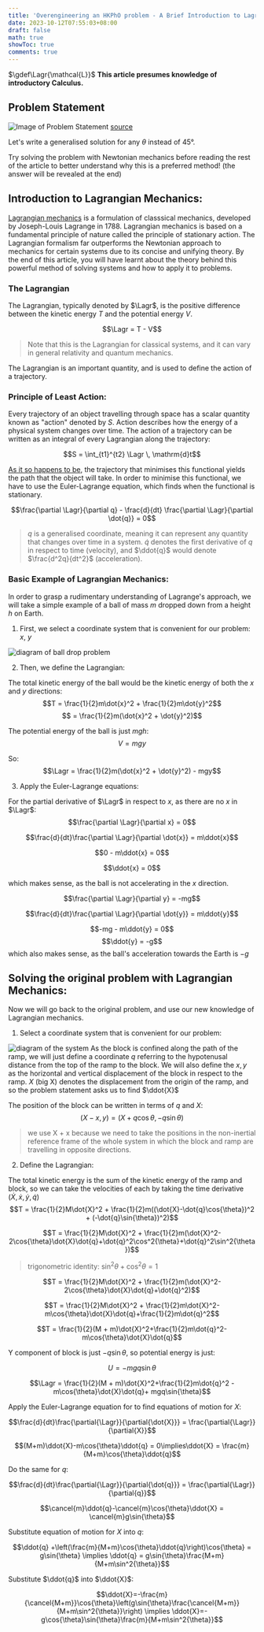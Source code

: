 ```yaml
---
title: 'Overengineering an HKPhO problem - A Brief Introduction to Lagrangian Mechanics'
date: 2023-10-12T07:55:03+08:00
draft: false
math: true
showToc: true
comments: true
---
```

<!-- Definitions -->
$\gdef\Lagr{\mathcal{L}}$
**This article presumes knowledge of introductory Calculus.**

## Problem Statement
![Image of Problem Statement](/hkpho_question.jpg)
[source](http://hkpho.phys.ust.hk/archive_2016/HKPhO/2016_Paper.pdf)

Let's write a generalised solution for any $\theta$ instead of 45&deg;.

Try solving the problem with Newtonian mechanics before reading the rest of the article to better understand why this is a preferred method! (the answer will be revealed at the end)

## Introduction to Lagrangian Mechanics:
[Lagrangian mechanics](https://en.wikipedia.org/wiki/Lagrangian_mechanics) is a formulation of classsical mechanics, developed by Joseph-Louis Lagrange in 1788. Lagrangian mechanics is based on a fundamental principle of nature called the principle of stationary action. The Lagrangian formalism far outperforms the Newtonian approach to mechanics for certain systems due to its concise and unifying theory. By the end of this article, you will have learnt about the theory behind this powerful method of solving systems and how to apply it to problems.

### The Lagrangian
The Lagrangian, typically denoted by $\Lagr$, is the positive difference between the kinetic energy $T$ and the potential energy $V$. 

$$\Lagr = T - V$$

> Note that this is the Lagrangian for classical systems, and it can vary in general relativity and quantum mechanics.

The Lagrangian is an important quantity, and is used to define the action of a trajectory.

### Principle of Least Action:
Every trajectory of an object travelling through space has a scalar quantity known as "action" denoted by $S$. Action describes how the energy of a physical system changes over time. The action of a trajectory can be written as an integral of every Lagrangian along the trajectory:

$$S = \int_{t1}^{t2} \Lagr \, \mathrm{d}t$$

[As it so happens to be](https://en.wikipedia.org/wiki/Stationary-action_principle), the trajectory that minimises this functional yields the path that the object will take. In order to minimise this functional, we have to use the Euler-Lagrange equation, which finds when the functional is stationary.

$$\frac{\partial \Lagr}{\partial q} - \frac{d}{dt} \frac{\partial \Lagr}{\partial \dot{q}} = 0$$

> $q$ is a generalised coordinate, meaning it can represent any quantity that changes over time in a system. $\dot{q}$ denotes the first derivative of $q$ in respect to time (velocity), and $\ddot{q}$ would denote  $\frac{d^2q}{dt^2}$ (acceleration).

### Basic Example of Lagrangian Mechanics:
In order to grasp a rudimentary understanding of Lagrange's approach, we will take a simple example of a ball of mass $m$ dropped down from a height $h$ on Earth.

1. First, we select a coordinate system that is convenient for our problem: $x$, $y$

![diagram of ball drop problem](/ball_drop.png)

2. Then, we define the Lagrangian:

The total kinetic energy of the ball would be the kinetic energy of both the $x$ and $y$ directions:
$$T = \frac{1}{2}m\dot{x}^2 + \frac{1}{2}m\dot{y}^2$$
$$    = \frac{1}{2}m(\dot{x}^2 + \dot{y}^2)$$

The potential energy of the ball is just $mgh$:
$$V = mgy$$

So:
$$\Lagr = \frac{1}{2}m(\dot{x}^2 + \dot{y}^2) - mgy$$

3. Apply the Euler-Lagrange equations:

For the partial derivative of $\Lagr$ in respect to $x$, as there are no $x$ in $\Lagr$:
$$\frac{\partial \Lagr}{\partial x} = 0$$

$$\frac{d}{dt}\frac{\partial \Lagr}{\partial \dot{x}} = m\ddot{x}$$

$$0 - m\ddot{x} = 0$$

$$\ddot{x} = 0$$

which makes sense, as the ball is not accelerating in the $x$ direction.

$$\frac{\partial \Lagr}{\partial y} = -mg$$

$$\frac{d}{dt}\frac{\partial \Lagr}{\partial \dot{y}} = m\ddot{y}$$

$$-mg - m\ddot{y} = 0$$
$$\ddot{y} = -g$$
which also makes sense, as the ball's acceleration towards the Earth is $-g$

## Solving the original problem with Lagrangian Mechanics:

Now we will go back to the original problem, and use our new knowledge of Lagrangian mechanics.

1. Select a coordinate system that is convenient for our problem:

![diagram of the system](/lagrangian_diagram.png)
As the block is confined along the path of the ramp, we will just define a coordinate $q$ referring to the hypotenusal distance from the top of the ramp to the block. We will also define the $x, y$ as the horizontal and vertical displacement of the block in respect to the ramp. $X$ (big X) denotes the displacement from the origin of the ramp, and so the problem statement asks us to find $\ddot{X}$

The position of the block can be written in terms of $q$ and $X$:
$$(X - x, y) = (X + q\cos{\theta}, -q\sin{\theta})$$
> we use X + x because we need to take the positions in the non-inertial reference frame of the whole system in which the block and ramp are travelling in opposite directions.

2. Define the Lagrangian:

The total kinetic energy is the sum of the kinetic energy of the ramp and block, so we can take the velocities of each by taking the time derivative ($\dot{X}, \dot{x}, \dot{y}, \dot{q}$)
$$T = \frac{1}{2}M\dot{X}^2 + \frac{1}{2}m((\dot{X}-\dot{q}\cos{\theta})^2 + (-\dot{q}\sin{\theta})^2)$$

$$T = \frac{1}{2}M\dot{X}^2 + \frac{1}{2}m(\dot{X}^2-2\cos{\theta}\dot{X}\dot{q}+\dot{q}^2\cos^2{\theta}+\dot{q}^2\sin^2{\theta})$$

> trigonometric identity: $\sin^2{\theta} + \cos^2{\theta} = 1$

$$T = \frac{1}{2}M\dot{X}^2 + \frac{1}{2}m(\dot{X}^2-2\cos{\theta}\dot{X}\dot{q}+\dot{q}^2)$$

$$T = \frac{1}{2}M\dot{X}^2 + \frac{1}{2}m\dot{X}^2-m\cos{\theta}\dot{X}\dot{q}+\frac{1}{2}m\dot{q}^2$$

$$T = \frac{1}{2}(M + m)\dot{X}^2+\frac{1}{2}m\dot{q}^2-m\cos{\theta}\dot{X}\dot{q}$$

Y component of block is just $-q\sin{\theta}$, so potential energy is just:

$$U = -mgq\sin{\theta}$$

$$\Lagr = \frac{1}{2}(M + m)\dot{X}^2+\frac{1}{2}m\dot{q}^2 - m\cos{\theta}\dot{X}\dot{q}+ mgq\sin{\theta}$$

Apply the Euler-Lagrange equation for to find equations of motion for $X$:

$$\frac{d}{dt}\frac{\partial{\Lagr}}{\partial{\dot{X}}} = \frac{\partial{\Lagr}}{\partial{X}}$$

$$(M+m)\ddot{X}-m\cos{\theta}\ddot{q} = 0\implies\ddot{X} = \frac{m}{M+m}\cos{\theta}\ddot{q}$$

Do the same for $q$:

$$\frac{d}{dt}\frac{\partial{\Lagr}}{\partial{\dot{q}}} = \frac{\partial{\Lagr}}{\partial{q}}$$

$$\cancel{m}\ddot{q}-\cancel{m}\cos{\theta}\ddot{X} = \cancel{m}g\sin{\theta}$$

Substitute equation of motion for $X$ into $q$:

$$\ddot{q} +\left(\frac{m}{M+m}\cos{\theta}\ddot{q}\right)\cos{\theta} = g\sin{\theta} \implies \ddot{q} = g\sin{\theta}\frac{M+m}{M+m\sin^2{\theta}}$$

Substitute $\ddot{q}$ into $\ddot{X}$:

$$\ddot{X}=-\frac{m}{\cancel{M+m}}\cos{\theta}\left(g\sin{\theta}\frac{\cancel{M+m}}{M+m\sin^2{\theta}}\right) \implies \ddot{X}=-g\cos{\theta}\sin{\theta}\frac{m}{M+m\sin^2{\theta}}$$

